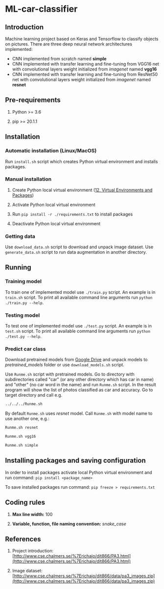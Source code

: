# ML-car-classifier

## Introduction

Machine learning project based on Keras and Tensorflow to classify objects on pictures. There are three deep neural network architectures implemented:

* CNN implemented from scratch named **simple**
* CNN implemented with transfer learning and fine-tuning from VGG16 net with convolutional layers weight initialized from *imagenet* named **vgg16**
* CNN implemented with transfer learning and fine-tuning from ResNet50 net with convolutional layers weight initialized from *imagenet* named **resnet**

## Pre-requirements

1. Python >= 3.6

2. pip >= 20.1.1

## Installation

### Automatic installation (Linux/MacOS)

Run ```install.sh``` script which creates Python virtual environment and installs packages.

### Manual installation

1. Create Python local virtual environment ([12. Virtual Environments and Packages](https://docs.python.org/3/tutorial/venv.html))

2. Activate Python local virtual environment

3. Run ```pip install -r ./requirements.txt``` to install packages

4. Deactivate Python local virtual environment

### Getting data

Use ```download_data.sh``` script to download and unpack image dataset. Use ```generate_data.sh``` script to run data augmentation in another directory.

## Running

### Training model

To train one of implemented model use ```./train.py``` script. An example is in ```train.sh``` script. To print all available command line arguments run ```python ./train.py --help```.

### Testing model

To test one of implemented model use ```./test.py``` script. An example is in ```test.sh``` script. To print all available command line arguments run ```python ./test.py --help```.

### Predict car class

Download pretrained models from [Google Drive](https://drive.google.com/file/d/1cjEKk15u5jrjUupMm--vTLPdQLlOS8hV/view?usp=sharing) and unpack models to *pretrained_models* folder or use ```download_models.sh``` script.

Use ```Runme.sh``` script with pretrained models. Go to directory with subdirectories called "car" (or any other directory which has car in name) and "other" (no car word in the name) and run ```Runme.sh``` script. In the result program will show the list of photos classified as car and accuracy.
Go to target directory and call e.g.

```bash
../../../Runme.sh
```

By default ```Runme.sh``` uses *resnet* model. Call ```Runme.sh``` with model name to use another one, e.g.:

```bash
Runme.sh resnet
```

```bash
Runme.sh vgg16
```

```bash
Runme.sh simple
```

## Installing packages and saving configuration

In order to install packages activate local Python virtual environment and run command: ```pip install <package_name>```

To save installed packages run command: ```pip freeze > requirements.txt```

## Coding rules

1. **Max line width:** 100

2. **Variable, function, file naming convention:** *snake_case*

## References

1. Project introduction: [http://www.cse.chalmers.se/%7Erichajo/dit866/PA3.html](http://www.cse.chalmers.se/%7Erichajo/dit866/PA3.html)

2. Image dataset: [http://www.cse.chalmers.se/%7Erichajo/dit866/data/pa3_images.zip](http://www.cse.chalmers.se/%7Erichajo/dit866/data/pa3_images.zip)
